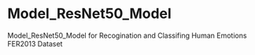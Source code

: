 # Model_ResNet50_Model
 Model_ResNet50_Model for Recogination and Classifing Human Emotions 
FER2013 Dataset
